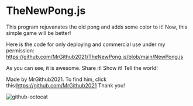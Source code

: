 # TheNewPong.js
This program rejuvanates the old pong and adds some color to it! Now, this simple game will be better!

Here is the code for only deploying and commercial use under my permission:
https://github.com/MrGithub2021/TheNewPong.js/blob/main/NewPong.js

As you can see, it is awesome.
Share it!
Show it!
Tell the world!

Made by MrGithub2021.
To find him, click this:https://github.com/MrGithub2021
Thank you!

![github-octocat](https://user-images.githubusercontent.com/77593158/109397229-bdbbdb00-7903-11eb-9f97-549012271944.png)
